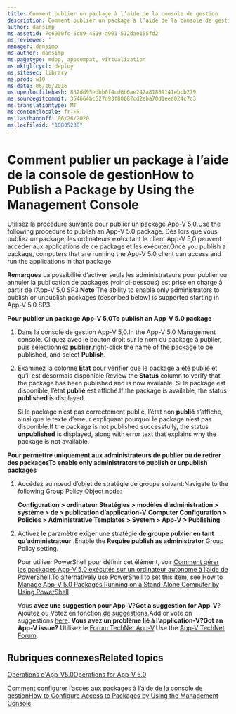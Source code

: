 ```yaml
---
title: Comment publier un package à l’aide de la console de gestion
description: Comment publier un package à l’aide de la console de gestion
author: dansimp
ms.assetid: 7c6930fc-5c89-4519-a901-512dae155fd2
ms.reviewer: ''
manager: dansimp
ms.author: dansimp
ms.pagetype: mdop, appcompat, virtualization
ms.mktglfcycl: deploy
ms.sitesec: library
ms.prod: w10
ms.date: 06/16/2016
ms.openlocfilehash: 832dd95edbb0f4cd6b6ae242a81859141ebcb279
ms.sourcegitcommit: 354664bc527d93f80687cd2eba70d1eea024c7c3
ms.translationtype: MT
ms.contentlocale: fr-FR
ms.lasthandoff: 06/26/2020
ms.locfileid: "10805238"
---
```

# <span data-ttu-id="a14fe-103">Comment publier un package à l’aide de la console de gestion</span><span class="sxs-lookup"><span data-stu-id="a14fe-103">How to Publish a Package by Using the Management Console</span></span>


<span data-ttu-id="a14fe-104">Utilisez la procédure suivante pour publier un package App-V 5,0.</span><span class="sxs-lookup"><span data-stu-id="a14fe-104">Use the following procedure to publish an App-V 5.0 package.</span></span> <span data-ttu-id="a14fe-105">Dès lors que vous publiez un package, les ordinateurs exécutant le client App-V 5,0 peuvent accéder aux applications de ce package et les exécuter.</span><span class="sxs-lookup"><span data-stu-id="a14fe-105">Once you publish a package, computers that are running the App-V 5.0 client can access and run the applications in that package.</span></span>

<span data-ttu-id="a14fe-106">**Remarques**  La possibilité d’activer seuls les administrateurs pour publier ou annuler la publication de packages (voir ci-dessous) est prise en charge à partir de l’App-V 5,0 SP3.</span><span class="sxs-lookup"><span data-stu-id="a14fe-106">**Note** The ability to enable only administrators to publish or unpublish packages (described below) is supported starting in App-V 5.0 SP3.</span></span>

 

**<span data-ttu-id="a14fe-107">Pour publier un package App-V 5,0</span><span class="sxs-lookup"><span data-stu-id="a14fe-107">To publish an App-V 5.0 package</span></span>**

1.  <span data-ttu-id="a14fe-108">Dans la console de gestion App-V 5,0.</span><span class="sxs-lookup"><span data-stu-id="a14fe-108">In the App-V 5.0 Management console.</span></span> <span data-ttu-id="a14fe-109">Cliquez avec le bouton droit sur le nom du package à publier, puis sélectionnez **publier**.</span><span class="sxs-lookup"><span data-stu-id="a14fe-109">right-click the name of the package to be published, and select **Publish**.</span></span>

2.  <span data-ttu-id="a14fe-110">Examinez la colonne **État** pour vérifier que le package a été publié et qu’il est désormais disponible.</span><span class="sxs-lookup"><span data-stu-id="a14fe-110">Review the **Status** column to verify that the package has been published and is now available.</span></span> <span data-ttu-id="a14fe-111">Si le package est disponible, l’état **publié** est affiché.</span><span class="sxs-lookup"><span data-stu-id="a14fe-111">If the package is available, the status **published** is displayed.</span></span>

    <span data-ttu-id="a14fe-112">Si le package n’est pas correctement publié, l’état non **publié** s’affiche, ainsi que le texte d’erreur expliquant pourquoi le package n’est pas disponible.</span><span class="sxs-lookup"><span data-stu-id="a14fe-112">If the package is not published successfully, the status **unpublished** is displayed, along with error text that explains why the package is not available.</span></span>

**<span data-ttu-id="a14fe-113">Pour permettre uniquement aux administrateurs de publier ou de retirer des packages</span><span class="sxs-lookup"><span data-stu-id="a14fe-113">To enable only administrators to publish or unpublish packages</span></span>**

1.  <span data-ttu-id="a14fe-114">Accédez au nœud d’objet de stratégie de groupe suivant:</span><span class="sxs-lookup"><span data-stu-id="a14fe-114">Navigate to the following Group Policy Object node:</span></span>

    <span data-ttu-id="a14fe-115">**Configuration &gt; ordinateur Stratégies &gt; modèles d’administration &gt; système &gt; de &gt; publication d’application-V**.</span><span class="sxs-lookup"><span data-stu-id="a14fe-115">**Computer Configuration &gt; Policies &gt; Administrative Templates &gt; System &gt; App-V &gt; Publishing**.</span></span>

2.  <span data-ttu-id="a14fe-116">Activez le paramètre exiger une stratégie **de groupe publier en tant qu’administrateur** .</span><span class="sxs-lookup"><span data-stu-id="a14fe-116">Enable the **Require publish as administrator** Group Policy setting.</span></span>

    <span data-ttu-id="a14fe-117">Pour utiliser PowerShell pour définir cet élément, voir [Comment gérer les packages App-V 5,0 exécutés sur un ordinateur autonome à l’aide de PowerShell](how-to-manage-app-v-50-packages-running-on-a-stand-alone-computer-by-using-powershell.md#bkmk-admins-pub-pkgs).</span><span class="sxs-lookup"><span data-stu-id="a14fe-117">To alternatively use PowerShell to set this item, see [How to Manage App-V 5.0 Packages Running on a Stand-Alone Computer by Using PowerShell](how-to-manage-app-v-50-packages-running-on-a-stand-alone-computer-by-using-powershell.md#bkmk-admins-pub-pkgs).</span></span>

    <span data-ttu-id="a14fe-118">Vous **avez une suggestion pour App-V**?</span><span class="sxs-lookup"><span data-stu-id="a14fe-118">**Got a suggestion for App-V**?</span></span> <span data-ttu-id="a14fe-119">Ajoutez ou Votez en fonction [de suggestions.](http://appv.uservoice.com/forums/280448-microsoft-application-virtualization)</span><span class="sxs-lookup"><span data-stu-id="a14fe-119">Add or vote on suggestions [here](http://appv.uservoice.com/forums/280448-microsoft-application-virtualization).</span></span> **<span data-ttu-id="a14fe-120">Vous avez un problème lié à l’application-V?</span><span class="sxs-lookup"><span data-stu-id="a14fe-120">Got an App-V issue?</span></span>** <span data-ttu-id="a14fe-121">Utilisez le [Forum TechNet App-V](https://social.technet.microsoft.com/Forums/home?forum=mdopappv).</span><span class="sxs-lookup"><span data-stu-id="a14fe-121">Use the [App-V TechNet Forum](https://social.technet.microsoft.com/Forums/home?forum=mdopappv).</span></span>

## <span data-ttu-id="a14fe-122">Rubriques connexes</span><span class="sxs-lookup"><span data-stu-id="a14fe-122">Related topics</span></span>


[<span data-ttu-id="a14fe-123">Opérations d'App-V5.0</span><span class="sxs-lookup"><span data-stu-id="a14fe-123">Operations for App-V 5.0</span></span>](operations-for-app-v-50.md)

[<span data-ttu-id="a14fe-124">Comment configurer l’accès aux packages à l’aide de la console de gestion</span><span class="sxs-lookup"><span data-stu-id="a14fe-124">How to Configure Access to Packages by Using the Management Console</span></span>](how-to-configure-access-to-packages-by-using-the-management-console-50.md)

 

 





